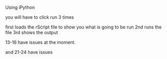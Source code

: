 
Using iPython

you will have to click run 3 times

first loads the rScript file to show you what is going to be run
2nd runs the file
3rd shows the output

13-16 have issues at the moment.


and 21-24 have issues
